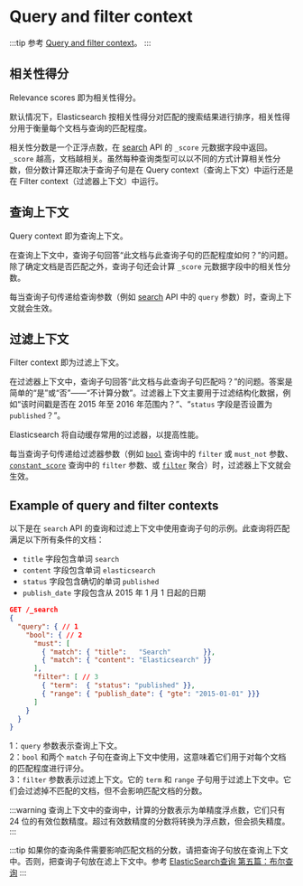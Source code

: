 # Query and filter context

:::tip 参考
[Query and filter context](https://www.elastic.co/guide/en/elasticsearch/reference/7.17/query-filter-context.html)。
:::

## 相关性得分

Relevance scores 即为相关性得分。

默认情况下，Elasticsearch 按相关性得分对匹配的搜索结果进行排序，相关性得分用于衡量每个文档与查询的匹配程度。

相关性分数是一个正浮点数，在 [search](https://www.elastic.co/guide/en/elasticsearch/reference/7.17/search-request-body.html) API 的 `_score` 元数据字段中返回。`_score` 越高，文档越相关。虽然每种查询类型可以以不同的方式计算相关性分数，但分数计算还取决于查询子句是在 Query context（查询上下文）中运行还是在 Filter context（过滤器上下文）中运行。

## 查询上下文

Query context 即为查询上下文。

在查询上下文中，查询子句回答“此文档与此查询子句的匹配程度如何？”的问题。除了确定文档是否匹配之外，查询子句还会计算 `_score` 元数据字段中的相关性分数。

每当查询子句传递给查询参数（例如 [search](https://www.elastic.co/guide/en/elasticsearch/reference/7.17/search-search.html#request-body-search-query) API 中的 `query` 参数）时，查询上下文就会生效。

## 过滤上下文

Filter context 即为过滤上下文。

在过滤器上下文中，查询子句回答“此文档与此查询子句匹配吗？”的问题。答案是简单的“是”或“否”——“不计算分数”。过滤器上下文主要用于过滤结构化数据，例如“该时间戳是否在 2015 年至 2016 年范围内？”、“`status` 字段是否设置为 `published`？”。

Elasticsearch 将自动缓存常用的过滤器，以提高性能。

每当查询子句传递给过滤器参数（例如 [`bool`](https://www.elastic.co/guide/en/elasticsearch/reference/7.17/query-dsl-bool-query.html) 查询中的 `filter` 或 `must_not` 参数、[`constant_score`](https://www.elastic.co/guide/en/elasticsearch/reference/7.17/query-dsl-constant-score-query.html) 查询中的 `filter` 参数、或 [`filter`](https://www.elastic.co/guide/en/elasticsearch/reference/7.17/search-aggregations-bucket-filter-aggregation.html) 聚合）时，过滤器上下文就会生效。

## Example of query and filter contexts

以下是在 `search` API 的查询和过滤上下文中使用查询子句的示例。此查询将匹配满足以下所有条件的文档：

- `title` 字段包含单词 `search`
- `content` 字段包含单词 `elasticsearch`
- `status` 字段包含确切的单词 `published`
- `publish_date` 字段包含从 2015 年 1 月 1 日起的日期

```json
GET /_search
{
  "query": { // 1
    "bool": { // 2
      "must": [
        { "match": { "title":   "Search"        }},
        { "match": { "content": "Elasticsearch" }}
      ],
      "filter": [ // 3
        { "term":  { "status": "published" }},
        { "range": { "publish_date": { "gte": "2015-01-01" }}}
      ]
    }
  }
}
```
1：`query` 参数表示查询上下文。  
2：`bool` 和两个 `match` 子句在查询上下文中使用，这意味着它们用于对每个文档的匹配程度进行评分。  
3：`filter` 参数表示过滤上下文。它的 `term` 和 `range` 子句用于过滤上下文中。它们会过滤掉不匹配的文档，但不会影响匹配文档的分数。

:::warning
查询上下文中的查询中，计算的分数表示为单精度浮点数，它们只有 24 位的有效位数精度。超过有效数精度的分数将转换为浮点数，但会损失精度。
:::

:::tip
如果你的查询条件需要影响匹配文档的分数，请把查询子句放在查询上下文中。否则，把查询子句放在滤上下文中。参考 [ElasticSearch查询 第五篇：布尔查询](https://www.cnblogs.com/ljhdo/p/5040252.html)
:::

